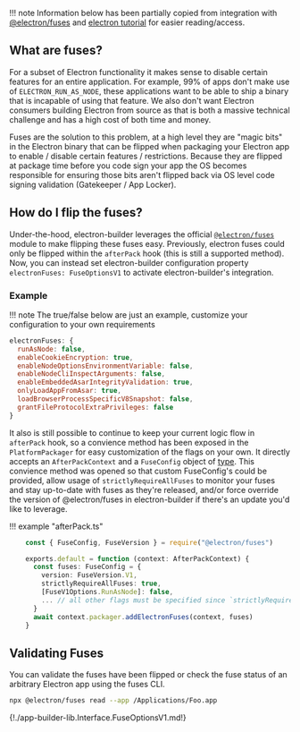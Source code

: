 !!! note
    Information below has been partially copied from integration with [@electron/fuses](https://github.com/electron/fuses) and [electron tutorial](https://raw.githubusercontent.com/electron/electron/refs/heads/main/docs/tutorial/fuses.md) for easier reading/access.

## What are fuses?

For a subset of Electron functionality it makes sense to disable certain features for an entire application.  For example, 99% of apps don't make use of `ELECTRON_RUN_AS_NODE`, these applications want to be able to ship a binary that is incapable of using that feature.  We also don't want Electron consumers building Electron from source as that is both a massive technical challenge and has a high cost of both time and money.

Fuses are the solution to this problem, at a high level they are "magic bits" in the Electron binary that can be flipped when packaging your Electron app to enable / disable certain features / restrictions.  Because they are flipped at package time before you code sign your app the OS becomes responsible for ensuring those bits aren't flipped back via OS level code signing validation (Gatekeeper / App Locker).

## How do I flip the fuses?

Under-the-hood, electron-builder leverages the official [`@electron/fuses`](https://npmjs.com/package/@electron/fuses) module to make flipping these fuses easy. Previously, electron fuses could only be flipped within the `afterPack` hook (this is still a supported method). Now, you can instead set electron-builder configuration property `electronFuses: FuseOptionsV1` to activate electron-builder's integration.

### Example
!!! note
  The true/false below are just an example, customize your configuration to your own requirements

```js
electronFuses: {
  runAsNode: false,
  enableCookieEncryption: true,
  enableNodeOptionsEnvironmentVariable: false,
  enableNodeCliInspectArguments: false,
  enableEmbeddedAsarIntegrityValidation: true,
  onlyLoadAppFromAsar: true,
  loadBrowserProcessSpecificV8Snapshot: false,
  grantFileProtocolExtraPrivileges: false
}
```

It also is still possible to continue to keep your current logic flow in `afterPack` hook, so a convience method has been exposed in the `PlatformPackager` for easy customization of the flags on your own. It directly accepts an `AfterPackContext` and a `FuseConfig` object of [type](https://github.com/electron/fuses/blob/main/src/config.ts).
This convience method was opened so that custom FuseConfig's could be provided, allow usage of `strictlyRequireAllFuses` to monitor your fuses and stay up-to-date with fuses as they're released, and/or force override the version of @electron/fuses in electron-builder if there's an update you'd like to leverage.

!!! example "afterPack.ts"

```typescript
    const { FuseConfig, FuseVersion } = require("@electron/fuses")

    exports.default = function (context: AfterPackContext) {
      const fuses: FuseConfig = {
        version: FuseVersion.V1,
        strictlyRequireAllFuses: true,
        [FuseV1Options.RunAsNode]: false,
        ... // all other flags must be specified since `strictlyRequireAllFuses = true`
      }
      await context.packager.addElectronFuses(context, fuses)
    }
```

## Validating Fuses

You can validate the fuses have been flipped or check the fuse status of an arbitrary Electron app using the fuses CLI.

```bash
npx @electron/fuses read --app /Applications/Foo.app
```

{!./app-builder-lib.Interface.FuseOptionsV1.md!}